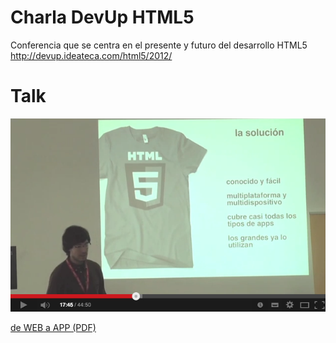 Charla DevUp HTML5
==================

Conferencia que se centra en el presente y futuro del desarrollo HTML5
http://devup.ideateca.com/html5/2012/


# Talk

[![ScreenShot](https://github.com/fpmweb/charla_devup_HTML5/blob/master/talk-video.png?raw=true)](http://www.youtube.com/watch?v=C1p0gOZkvcQ)

[de WEB a APP (PDF)](deWEBaAPP.pdf)
